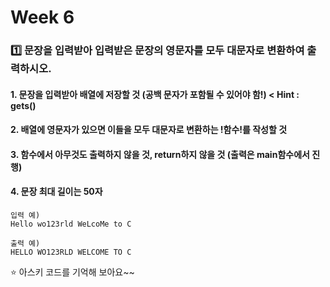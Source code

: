 # Week 6
### 1️⃣ 문장을 입력받아 입력받은 문장의 영문자를 모두 대문자로 변환하여 출력하시오.
####  1. 문장을 입력받아 배열에 저장할 것 (공백 문자가 포함될 수 있어야 함!)  < Hint : gets()
####  2. 배열에 영문자가 있으면 이들을 모두 대문자로 변환하는 !함수!를 작성할 것
####  3. 함수에서 아무것도 출력하지 않을 것, return하지 않을 것 (출력은 main함수에서 진행)
####  4. 문장 최대 길이는 50자
```
입력 예)
Hello wo123rld WeLcoMe to C

출력 예)
HELLO WO123RLD WELCOME TO C
```
⭐ 아스키 코드를 기억해 보아요~~
